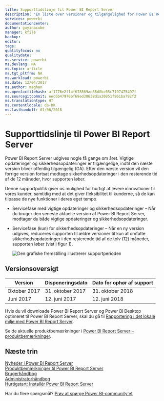```yaml
---
title: Supporttidslinje til Power BI Report Server
description: "En liste over versioner og tilgængelighed for Power BI Report Server."
services: powerbi
documentationcenter: 
author: guyinacube
manager: kfile
backup: 
editor: 
tags: 
qualityfocus: no
qualitydate: 
ms.service: powerbi
ms.devlang: NA
ms.topic: article
ms.tgt_pltfrm: NA
ms.workload: powerbi
ms.date: 12/04/2017
ms.author: maghan
ms.openlocfilehash: af1776e2f14f678569ae55d8bc05c7197475497f
ms.sourcegitcommit: eec6b47970bf69ed30638d1a20051f961ba792f2
ms.translationtype: HT
ms.contentlocale: da-DK
ms.lasthandoff: 01/06/2018
---
```

# <a name="support-timeline-for-power-bi-report-server"></a>Supporttidslinje til Power BI Report Server
Power BI Report Server udgives nogle få gange om året. Vigtige opdateringer og sikkerhedsopdateringer er tilgængelige, indtil den næste version bliver offentlig tilgængelig (GA). Efter den næste version vil den forrige version fortsat modtage sikkerhedsopdateringer i den resterende tid af de 12 måneder, hvor supporten løber.

Denne supportpolitik giver os mulighed for hurtigt at levere innovationer til vores kunder, samtidig med at det giver fleksibilitet til kunderne, så de kan tilpasse de nye funktioner i deres eget tempo.

* Servicefase med vigtige opdateringer og sikkerhedsopdateringer – Når du bruger den seneste aktuelle version af Power BI Report Server, modtager du både vigtige opdateringer og sikkerhedsopdateringer.
* Servicefase (kun) for sikkerhedsopdateringer – Når en ny version udgives, reduceres supporten til ældre versioner til kun at omfatte sikkerhedsopdateringer i den resterende tid af de tolv (12) måneder, supporten løber (vist i figur 1).

    ![Den grafiske fremstilling illustrerer supportperioden](media/support-timeline/report-server-support-timeline.png)

## <a name="version-history"></a>Versionsoversigt
| **Version** | **Disponeringsdato** | **Dato for ophør af support** |
| --- | --- | --- |
| Oktober 2017 |31. oktober 2017 |31. oktober 2018 |
| Juni 2017 |12. juni 2017 |12. juni 2018 |

Hvis du vil downloade Power BI Report Server og Power BI Desktop optimeret til Power BI Report Server, skal du gå til [Rapportering i det lokale miljø med Power BI Report Server](https://powerbi.microsoft.com/report-server/).

Se de aktuelle produktbemærkninger i [Power BI Report Server – produktbemærkninger](release-notes.md).

## <a name="next-steps"></a>Næste trin
[Nyheder i Power BI Report Server](whats-new.md)  
[Produktbemærkninger til Power BI Report Server](release-notes.md)  
[Brugerhåndbog](user-handbook-overview.md)  
[Administratorhåndbog](admin-handbook-overview.md)  
[Hurtigstart: Installér Power BI Report Server](quickstart-install-report-server.md)  

Har du flere spørgsmål? [Prøv at spørge Power BI-community'et](https://community.powerbi.com/)

